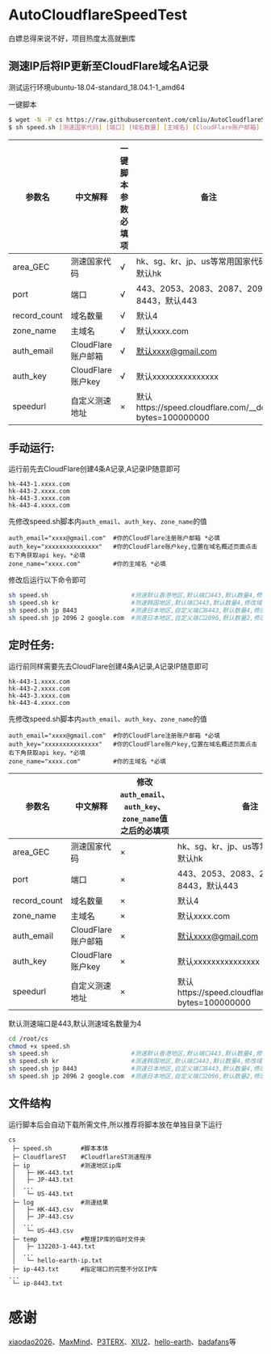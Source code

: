 # AutoCloudflareSpeedTest
白嫖总得来说不好，项目热度太高就删库
## 测速IP后将IP更新至CloudFlare域名A记录
测试运行环境ubuntu-18.04-standard_18.04.1-1_amd64

一键脚本
``` bash
$ wget -N -P cs https://raw.githubusercontent.com/cmliu/AutoCloudflareSpeedTest/main/speed.sh && cd cs && chmod +x speed.sh 
$ sh speed.sh [测速国家代码] [端口] [域名数量] [主域名] [CloudFlare账户邮箱] [CloudFlare账户key] [自定义测速地址]
```
| 参数名| 中文解释| 一键脚本参数必填项 | 备注  |
|--------------------------|----------------|-----------------|-----------------|
| area_GEC |测速国家代码 |√ | hk、sg、kr、jp、us等常用国家代码，默认hk |
| port |端口  | √ | 443、2053、2083、2087、2096、8443，默认443 |
| record_count |域名数量 | √ | 默认4 |
| zone_name |主域名 | √ | 默认xxxx.com |
| auth_email | CloudFlare账户邮箱 | √ | 默认xxxx@gmail.com |
| auth_key |CloudFlare账户key | √ | 默认xxxxxxxxxxxxxxx |
| speedurl |自定义测速地址 | × | 默认https://speed.cloudflare.com/__down?bytes=100000000 |

## 手动运行:
运行前先去CloudFlare创建4条A记录,A记录IP随意即可
```
hk-443-1.xxxx.com
hk-443-2.xxxx.com
hk-443-3.xxxx.com
hk-443-4.xxxx.com
```

先修改speed.sh脚本内`auth_email`、`auth_key`、`zone_name`的值
```
auth_email="xxxx@gmail.com"  #你的CloudFlare注册账户邮箱 *必填
auth_key="xxxxxxxxxxxxxxx"   #你的CloudFlare账户key,位置在域名概述页面点击右下角获取api key。*必填
zone_name="xxxx.com"         #你的主域名 *必填
```

修改后运行以下命令即可
``` bash
sh speed.sh                       #测速默认香港地区,默认端口443,默认数量4,修改域名为默认hk-443-[1~4].xxxx.com
sh speed.sh kr                    #测速韩国地区,默认端口443,默认数量4,修改域名为默认kr-443-[1~4].xxxx.com
sh speed.sh jp 8443               #测速日本地区,自定义端口8443,默认数量4,修改域名为默认jp-8443-[1~4].xxxx.com
sh speed.sh jp 2096 2 google.com  #测速日本地区,自定义端口2096,默认数量2,修改域名为默认jp-8443-[1~2].google.com
```

## 定时任务:
运行前同样需要先去CloudFlare创建4条A记录,A记录IP随意即可
```
hk-443-1.xxxx.com
hk-443-2.xxxx.com
hk-443-3.xxxx.com
hk-443-4.xxxx.com
```

先修改speed.sh脚本内`auth_email`、`auth_key`、`zone_name`的值
```
auth_email="xxxx@gmail.com"  #你的CloudFlare注册账户邮箱 *必填
auth_key="xxxxxxxxxxxxxxx"   #你的CloudFlare账户key,位置在域名概述页面点击右下角获取api key。*必填
zone_name="xxxx.com"         #你的主域名 *必填
```
| 参数名| 中文解释| 修改`auth_email`、`auth_key`、`zone_name`值之后的必填项 | 备注  |
|--------------------------|----------------|-----------------|-----------------|
| area_GEC |测速国家代码 |× | hk、sg、kr、jp、us等常用国家代码，默认hk |
| port |端口  | × | 443、2053、2083、2087、2096、8443，默认443 |
| record_count |域名数量 | × | 默认4 |
| zone_name |主域名 | × | 默认xxxx.com |
| auth_email | CloudFlare账户邮箱 | × | 默认xxxx@gmail.com |
| auth_key |CloudFlare账户key | × | 默认xxxxxxxxxxxxxxx |
| speedurl |自定义测速地址 | × | 默认https://speed.cloudflare.com/__down?bytes=100000000 |

默认测速端口是443,默认测速域名数量为4
``` bash
cd /root/cs
chmod +x speed.sh
sh speed.sh                       #测速默认香港地区,默认端口443,默认数量4,修改域名为默认hk-443-[1~4].xxxx.com
sh speed.sh kr                    #测速韩国地区,默认端口443,默认数量4,修改域名为默认kr-443-[1~4].xxxx.com
sh speed.sh jp 8443               #测速日本地区,自定义端口8443,默认数量4,修改域名为默认jp-8443-[1~4].xxxx.com
sh speed.sh jp 2096 2 google.com  #测速日本地区,自定义端口2096,默认数量2,修改域名为默认jp-8443-[1~2].google.com
```

## 文件结构
运行脚本后会自动下载所需文件,所以推荐将脚本放在单独目录下运行
```
cs
 ├─ speed.sh        #脚本本体
 ├─ CloudflareST    #CloudflareST测速程序
 ├─ ip              #测速地区ip库
 │   ├─ HK-443.txt
 │   ├─ JP-443.txt
 │  ...
 │   └─ US-443.txt
 ├─ log             #测速结果
 │   ├─ HK-443.csv
 │   ├─ JP-443.csv
 │  ...
 │   └─ US-443.csv
 ├─ temp            #整理IP库的临时文件夹
 │   ├─ 132203-1-443.txt
 │  ...
 │   └─ hello-earth-ip.txt
 ├─ ip-443.txt      #指定端口的完整不分区IP库
...
 └─ ip-8443.txt
```

 # 感谢
 [xiaodao2026](https://github.com/xiaodao2026/speed)、[MaxMind](https://www.maxmind.com/)、[P3TERX](https://github.com/P3TERX/GeoLite.mmdb)、[XIU2](https://github.com/XIU2/CloudflareSpeedTest)、[hello-earth](https://github.com/hello-earth/cloudflare-better-ip)、[badafans](https://github.com/badafans/better-cloudflare-ip)等

